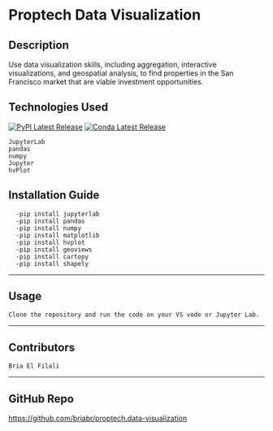 # Proptech Data Visualization 

## Description
Use data visualization skills, including aggregation, interactive visualizations, and geospatial analysis, to find properties in the San Francisco market that are viable investment opportunities.

## Technologies Used 
[![PyPI Latest Release](https://img.shields.io/pypi/v/pandas.svg)](https://pypi.org/project/pandas/)
[![Conda Latest Release](https://anaconda.org/conda-forge/pandas/badges/version.svg)](https://anaconda.org/anaconda/pandas/)

```
JupyterLab 
pandas
numpy 
Jupyter
hvPlot
``` 
## Installation Guide
```
  -pip install jupyterlab
  -pip install pandas
  -pip install numpy
  -pip install matplotlib
  -pip install hvplot
  -pip install geoviews
  -pip install cartopy
  -pip install shapely
  ```
  ---

## Usage

```
Clone the repository and run the code on your VS vode or Jupyter Lab.
```
---
## Contributors
```
Bria El Filali
```
---

## GitHub Repo
https://github.com/briabr/proptech.data-visualization





 